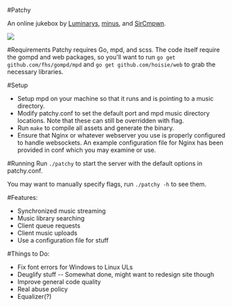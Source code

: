 #Patchy

An online jukebox by [Luminarys](https://github.com/Luminarys), [minus](https://github.com/minus7), and [SirCmpwn](https://github.com/SirCmpwn).

![](https://fuwa.se/pip1tc.png)

#Requirements
Patchy requires Go, mpd, and scss. The code itself require the gompd and web packages, so you'll want to run `go get github.com/fhs/gompd/mpd` and `go get github.com/hoisie/web` to grab the necessary libraries.

#Setup
* Setup mpd on your machine so that it runs and is pointing to a music directory.
* Modify patchy.conf to set the default port and mpd music directory locations. Note that these can still be overridden with flag.
* Run `make` to compile all assets and generate the binary.
* Ensure that Nginx or whatever webserver you use is properly configured to handle websockets. An example configuration file for Nginx has been provided in conf which you may examine or use.

#Running
Run `./patchy` to start the server with the default options in patchy.conf. 

You may want to manually specify flags, run `./patchy -h` to see them.

#Features:
* Synchronized music streaming
* Music library searching
* Client queue requests
* Client music uploads
* Use a configuration file for stuff

#Things to Do:
* Fix font errors for Windows to Linux ULs
* Deuglify stuff -- Somewhat done, might want to redesign site though
* Improve general code quality
* Real abuse policy
* Equalizer(?)
